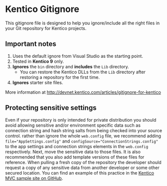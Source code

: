 # Kentico Gitignore

This gitignore file is designed to help you ignore/include all the right files in your Git repository for Kentico projects. 

## Important notes
1. Uses the default ignore from Visual Studio as the starting point.
1. Tested in **Kentico 9** only. 
1. **Ignores** the `bin` directory and **includes** the `Lib` directory.
    * You can restore the Kentico DLLs from the `Lib` directory after restoring a repository for the first time.
1. **Ignores** starter site files.

More information at http://devnet.kentico.com/articles/gitignore-for-kentico

## Protecting sensitive settings
Even if your repository is only intended for private distribution you should avoid allowing sensitive and/or environment specific data such as connection string and hash string salts from being checked into your source control. rather than ignore the whole `web.config` file, we recommend adding `file="AppSettings.config"` and `configSource="ConnectionStrings.config"` to the app settings and connection strings elements in the `web.config` respectively. Next, move the sensitive data to those files. It is also recommended that you also add template versions of these files for reference. When pulling a fresh copy of the repository the developer should request a copy of any sensitive data from another developer or some other secured location. You can find an example of this practice in the [Kentico MVC sample site on GitHub](https://github.com/Kentico/Mvc/tree/master/src/DancingGoat).
